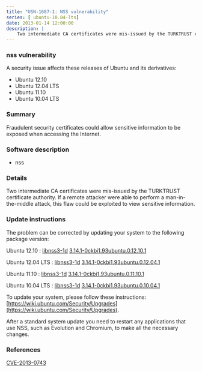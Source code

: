 ```yaml
---
title: "USN-1687-1: NSS vulnerability"
series: [ ubuntu-10.04-lts]
date: 2013-01-14 12:00:00
description: |
    Two intermediate CA certificates were mis-issued by the TURKTRUST certificate authority. If a remote attacker were able to perform a man-in-the-middle attack, this flaw could be exploited to view sensitive information. 
--- 
```

 
### nss vulnerability

A security issue affects these releases of Ubuntu and its derivatives:

* Ubuntu 12.10
* Ubuntu 12.04 LTS
* Ubuntu 11.10
* Ubuntu 10.04 LTS

### Summary

Fraudulent security certificates could allow sensitive information to be exposed when accessing the Internet.

### Software description

* nss 

### Details

Two intermediate CA certificates were mis-issued by the TURKTRUST certificate authority. If a remote attacker were able to perform a man-in-the-middle attack, this flaw could be exploited to view sensitive information. 

### Update instructions

The problem can be corrected by updating your system to the following package version:

Ubuntu 12.10
 : [libnss3-1d](https://launchpad.net/ubuntu/+source/nss) <span> [3.14.1-0ckbi1.93ubuntu.0.12.10.1](https://launchpad.net/ubuntu/+source/nss/3.14.1-0ckbi1.93ubuntu.0.12.10.1) </span> 

Ubuntu 12.04 LTS
 : [libnss3-1d](https://launchpad.net/ubuntu/+source/nss) <span> [3.14.1-0ckbi1.93ubuntu.0.12.04.1](https://launchpad.net/ubuntu/+source/nss/3.14.1-0ckbi1.93ubuntu.0.12.04.1) </span> 

Ubuntu 11.10
 : [libnss3-1d](https://launchpad.net/ubuntu/+source/nss) <span> [3.14.1-0ckbi1.93ubuntu.0.11.10.1](https://launchpad.net/ubuntu/+source/nss/3.14.1-0ckbi1.93ubuntu.0.11.10.1) </span> 

Ubuntu 10.04 LTS
 : [libnss3-1d](https://launchpad.net/ubuntu/+source/nss) <span> [3.14.1-0ckbi1.93ubuntu.0.10.04.1](https://launchpad.net/ubuntu/+source/nss/3.14.1-0ckbi1.93ubuntu.0.10.04.1) </span> 

To update your system, please follow these instructions: [https://wiki.ubuntu.com/Security/Upgrades](https://wiki.ubuntu.com/Security/Upgrades).

After a standard system update you need to restart any applications that use NSS, such as Evolution and Chromium, to make all the necessary changes. 

### References

 [CVE-2013-0743](http://people.ubuntu.com/~ubuntu-security/cve/CVE-2013-0743)
 
